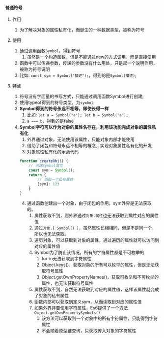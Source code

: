 
#### 普通符号


1. 作用
   1) 为了解决对象的属性私有化，而诞生的一种数据类型，被称为符号


2. 使用
   1) 通过调用函数`Symbol`，得到符号
      1) 虽然是一个构造函数，但是不能通过new的方式调用，而是直接使用
   2) 函数中可以传递参数，传递的参数没有什么用处，只是起一个说明作用，被称为符号说明
   3) 比如: `const sym = Symbol("描述");`，得到的是`Symbol(描述)`;



3. 特点
   1) 符号没有字面量的书写方式，只能通过调用函数Symbol进行创建;
   2) 使用typeof得到的符号类型，为`symbol`;
   3) **Symbol得到的符号永远不相等，即使长得一样**
      1) 比如: `let a = Symbol("a"); let b = Symbol("a");`
      2) `a === b`，得到的是false
   3) **Symbol字符可以作为对象的属性名存在，利用该功能完成对象的属性私有化**
      1) 外界通过对象，无法使用该属性，只能对象内部才能使用
      2) 借助了闭包和符号永远不相等的概念，实现对象属性私有化的开发
      3) 对象属性私有化的示范代码
      ```js
      function createObj() {
          // 创建Symbol属性
          const sym = Symbol();
          return {
              // 添加一个私有属性
              [sym]: 123
          }
      }
      ```
      4) 通过函数创建出一个对象，由于闭包的作用，sym外界是无法获取的。
         1) 属性获取不到，则外界通过`对象.属性`也无法获取到属性对应的属性值
         2) 通过`对象.[ Symbol() ]`，虽然属性长相相同，但是不是同一个，所以也无法获取。
         3) 遍历对象，可以获取到对象的属性，通过遍历的属性就可以访问到对应的属性值
         4) Symbol为了防止该情况，所有的字符属性都是不可枚举的
            1) for-in无法获取到字符属性
            2) Object.keys()，获取对象的所有可以枚举的属性，但是无法获取符号属性
            3) Object.getOwnPropertyNames()，获取可枚举和不可枚举的属性，也无法获取符号属性
         5) 属性获取不到，自然无法获取到对应的属性值，这样该属性就变成了对象的私有属性
         6) 函数内部可以获取到定义sym，从而读取到对应的属性值
         7) 如果外界非要使用字符属性，Es6提供了一个方法`Object.getOwnPropertySymbols()`
            1) 该方法可以获取到一个对象中的所有字符属性，只能得到字符属性
            2) 不会顺着原型链查询，只获取传入对象的字符属性
  



